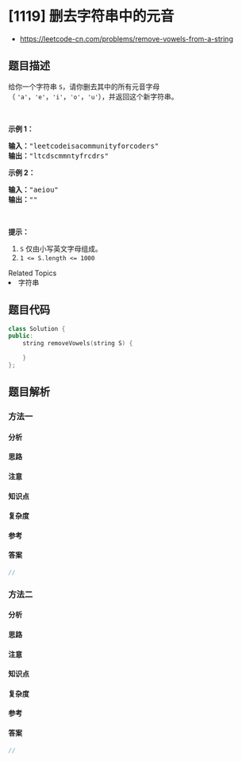 

# [1119] 删去字符串中的元音
* https://leetcode-cn.com/problems/remove-vowels-from-a-string


## 题目描述

<p>给你一个字符串&nbsp;<code>S</code>，请你删去其中的所有元音字母（&nbsp;<code>&#39;a&#39;</code>，<code>&#39;e&#39;</code>，<code>&#39;i&#39;</code>，<code>&#39;o&#39;</code>，<code>&#39;u&#39;</code>），并返回这个新字符串。</p>

<p>&nbsp;</p>

<p><strong>示例 1：</strong></p>

<pre><strong>输入：</strong>&quot;leetcodeisacommunityforcoders&quot;
<strong>输出：</strong>&quot;ltcdscmmntyfrcdrs&quot;
</pre>

<p><strong>示例 2：</strong></p>

<pre><strong>输入：</strong>&quot;aeiou&quot;
<strong>输出：</strong>&quot;&quot;
</pre>

<p>&nbsp;</p>

<p><strong>提示：</strong></p>

<ol>
	<li><code>S</code> 仅由小写英文字母组成。</li>
	<li><code>1 &lt;= S.length &lt;= 1000</code></li>
</ol>
<div><div>Related Topics</div><div><li>字符串</li></div></div>


## 题目代码

```cpp
class Solution {
public:
    string removeVowels(string S) {

    }
};
```


## 题目解析


### 方法一

#### 分析

#### 思路

#### 注意

#### 知识点

#### 复杂度

#### 参考

#### 答案

```cpp
//
```


### 方法二

#### 分析

#### 思路

#### 注意

#### 知识点

#### 复杂度

#### 参考

#### 答案

```cpp
//
```


